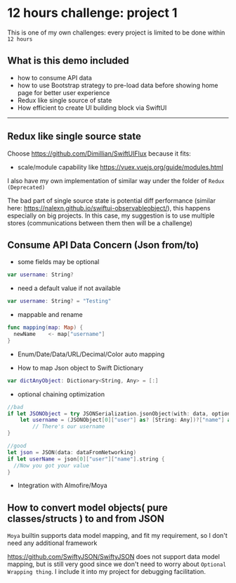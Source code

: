# 12 hours challenge: project 1

This is one of my own challenges: every project is limited to be done within `12 hours`

## What is this demo included

- how to consume API data
- how to use Bootstrap strategy to pre-load data before showing home page for better user experience
- Redux like single source of state
- How efficient to create UI building block via SwiftUI


--------------

## Redux like single source state

Choose https://github.com/Dimillian/SwiftUIFlux because it fits:

- scale/module capability like https://vuex.vuejs.org/guide/modules.html

I also have my own implementation of similar way under the folder of `Redux (Deprecated)`

The bad part of single source state is potential diff performance (similar here: https://nalexn.github.io/swiftui-observableobject/), this happens especially on big projects. In this case, my suggestion is to use multiple stores (communications between them then will be a challenge)

## Consume API Data Concern (Json from/to)

- some fields may be optional

```swift
var username: String?
```

- need a default value if not available

```swift
var username: String? = "Testing"
```

- mappable and rename

```swift
func mapping(map: Map) {
  newName    <- map["username"]
}
```

- Enum/Date/Data/URL/Decimal/Color auto mapping

- How to map Json object to Swift Dictionary

```swift
var dictAnyObject: Dictionary<String, Any> = [:]
```

- optional chaining optimization

```swift
//bad
if let JSONObject = try JSONSerialization.jsonObject(with: data, options: .allowFragments) as? [[String: Any]],
    let username = (JSONObject[0]["user"] as? [String: Any])?["name"] as? String {
        // There's our username
}

//good
let json = JSON(data: dataFromNetworking)
if let userName = json[0]["user"]["name"].string {
  //Now you got your value
}
```

- Integration with Almofire/Moya

## How to convert model objects( pure classes/structs ) to and from JSON

`Moya` builtin supports data model mapping, and fit my requirement, so I don't need any additional framework

https://github.com/SwiftyJSON/SwiftyJSON does not support data model mapping, but is still very good since we don't need to worry about `Optional Wrapping thing`. I include it into my project for debugging facilitation.
